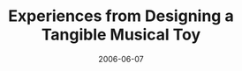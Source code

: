 ---
abstract: ''
authors:
- Martin Tomitsch
- Thomas Grechenig
- Karin Kappel
- Thomas Költringer
date: '2006-06-07'
featured: false
links:
- name: Publik
  url: https://publik.tuwien.ac.at/showentry.php?ID=140750&lang=1
publication_types:
- '0'
publishDate: '2006-06-07'
title: Experiences from Designing a Tangible Musical Toy
url_pdf: ''
---